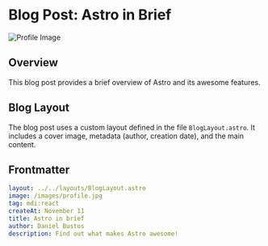 # Blog Post: Astro in Brief

![Profile Image](/images/profile.jpg)

## Overview

This blog post provides a brief overview of Astro and its awesome features.

## Blog Layout

The blog post uses a custom layout defined in the file `BlogLayout.astro`. It includes a cover image, metadata (author, creation date), and the main content.

## Frontmatter

```yaml
layout: ../../layouts/BlogLayout.astro
image: /images/profile.jpg
tag: mdi:react
createAt: November 11
title: Astro in brief
author: Daniel Bustos
description: Find out what makes Astro awesome!
```
